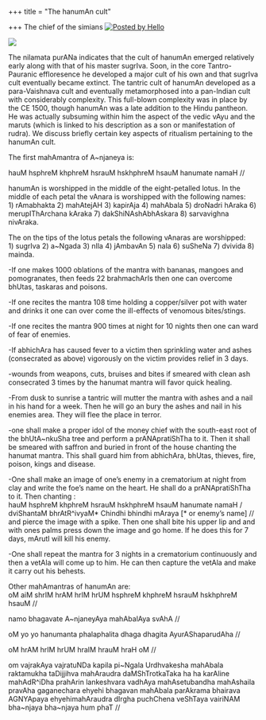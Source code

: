 +++
title = "The hanumAn cult"

+++
The chief of the simians [![Posted by
Hello](https://i0.wp.com/photos1.blogger.com/pbh.gif)](http://www.hello.com/)

[![](https://i2.wp.com/photos1.blogger.com/img/133/1300/400/hanumat.jpg)](http://photos1.blogger.com/img/133/1300/640/hanumat.jpg)

The nilamata purANa indicates that the cult of hanumAn emerged
relatively early along with that of his master sugrIva. Soon, in the
core Tantro-Pauranic effloresence he developed a major cult of his own
and that sugrIva cult eventually became extinct. The tantric cult of
hanumAn developed as a para-Vaishnava cult and eventually metamorphosed
into a pan-Indian cult with considerably complexity. This full-blown
complexity was in place by the CE 1500, though hanumAn was a late
addition to the Hindu pantheon. He was actually subsuming within him the
aspect of the vedic vAyu and the maruts (which is linked to his
description as a son or manifestation of rudra). We discuss briefly
certain key aspects of ritualism pertaining to the hanumAn cult.

The first mahAmantra of A\~njaneya is:

hauM hsphreM khphreM hsrauM hskhphreM hsauM hanumate namaH //

hanumAn is worshipped in the middle of the eight-petalled lotus. In the
middle of each petal the vAnara is worshipped with the following
names:  
1\) rAmabhakta 2) mahAtejAH 3) kapirAja 4) mahAbala 5) droNadri hAraka
6) merupIThArchana kAraka 7) dakShiNAshAbhAskara 8) sarvavighna
nivAraka.

The on the tips of the lotus petals the following vAnaras are
worshipped:  
1\) sugrIva 2) a\~Ngada 3) nIla 4) jAmbavAn 5) nala 6) suSheNa 7)
dvivida 8) mainda.

\-If one makes 1000 oblations of the mantra with bananas, mangoes and
pomogranates, then feeds 22 brahmachArIs then one can overcome bhUtas,
taskaras and poisons.

\-If one recites the mantra 108 time holding a copper/silver pot with
water and drinks it one can over come the ill-effects of venomous
bites/stings.

\-If one recites the mantra 900 times at night for 10 nights then one
can ward of fear of enemies.

\-If abhichAra has caused fever to a victim then sprinkling water and
ashes (consecrated as above) vigorously on the victim provides relief in
3 days.

\-wounds from weapons, cuts, bruises and bites if smeared with clean ash
consecrated 3 times by the hanumat mantra will favor quick healing.

\-From dusk to sunrise a tantric will mutter the mantra with ashes and a
nail in his hand for a week. Then he will go an bury the ashes and nail
in his enemies area. They will flee the place in terror.

\-one shall make a proper idol of the money chief with the south-east
root of the bhUtA\~nkuSha tree and perform a prANApratiShTha to it. Then
it shall be smeared with saffron and buried in front of the house
chanting the hanumat mantra. This shall guard him from abhichAra,
bhUtas, thieves, fire, poison, kings and disease.

\-One shall make an image of one’s enemy in a crematorium at night from
clay and write the foe’s name on the heart. He shall do a
prANApratiShTha to it. Then chanting :  
hauM hsphreM khphreM hsrauM hskhphreM hsauM hanumate namaH / dviShantaM
bhrAtR^ivyaM\* Chindhi bhindhi mAraya \[\* or enemy’s name\] //  
and pierce the image with a spike. Then one shall bite his upper lip and
and with ones palms press down the image and go home. If he does this
for 7 days, mArutI will kill his enemy.

\-One shall repeat the mantra for 3 nights in a crematorium continuously
and then a vetAla will come up to him. He can then capture the vetAla
and make it carry out his behests.

Other mahAmantras of hanumAn are:  
oM aiM shrIM hrAM hrIM hrUM hsphreM khphreM hsrauM hskhphreM hsauM //

namo bhagavate A\~njaneyAya mahAbalAya svAhA //

oM yo yo hanumanta phalaphalita dhaga dhagita AyurAShaparudAha //

oM hrAM hrIM hrUM hraIM hrauM hraH oM //

om vajrakAya vajratuNDa kapila pi\~Ngala Urdhvakesha mahAbala raktamukha
taDijjihva mahAraudra daMShTrotkaTaka ha ha karAline mahAdR^iDha
prahArin lankeshvara vadhAya mahAsetubandha mahAshaila pravAha
gaganechara ehyehi bhagavan mahAbala parAkrama bhairava AGNYApaya
ehyehimahAraudra dIrgha puchChena veShTaya vairiNAM bha\~njaya
bha\~njaya hum phaT //
